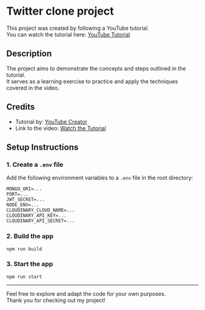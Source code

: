# Twitter clone project

This project was created by following a YouTube tutorial.  
You can watch the tutorial here: [YouTube Tutorial](https://www.youtube.com/watch?v=MDZC8VDZnV8&t=28334s)

## Description

The project aims to demonstrate the concepts and steps outlined in the tutorial.  
It serves as a learning exercise to practice and apply the techniques covered in the video.

## Credits

- Tutorial by: [YouTube Creator](https://www.youtube.com/@asaprogrammer_)
- Link to the video: [Watch the Tutorial](https://www.youtube.com/watch?v=MDZC8VDZnV8&t=28334s)

## Setup Instructions

### 1. Create a `.env` file
Add the following environment variables to a `.env` file in the root directory:

```env
MONGO_URI=...
PORT=...
JWT_SECRET=...
NODE_ENV=...
CLOUDINARY_CLOUD_NAME=...
CLOUDINARY_API_KEY=...
CLOUDINARY_API_SECRET=...
```
### 2. Build the app
```
npm run build
```

### 3. Start the app
```
npm run start
```

---

Feel free to explore and adapt the code for your own purposes.  
Thank you for checking out my project!
